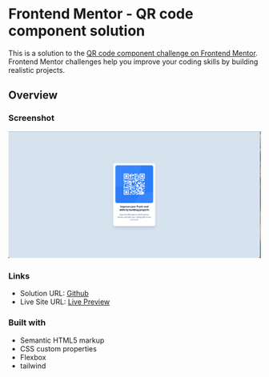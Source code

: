 # Frontend Mentor - QR code component solution

This is a solution to the [QR code component challenge on Frontend Mentor](https://www.frontendmentor.io/challenges/qr-code-component-iux_sIO_H). Frontend Mentor challenges help you improve your coding skills by building realistic projects. 

## Overview

### Screenshot

![](./screenshot.png)

### Links

- Solution URL: [Github](https://github.com/rizkicaandra/qr-code-component)
- Live Site URL: [Live Preview](https://rizkicaandra.github.io/qr-code-component)

### Built with

- Semantic HTML5 markup
- CSS custom properties
- Flexbox
- tailwind

